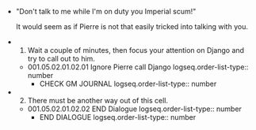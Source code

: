 - "Don't talk to me while I'm on duty you Imperial scum!"
  
  It would seem as if Pierre is not that easily tricked into talking with you.
- 1. Wait a couple of minutes, then focus your attention on Django and try to call out to him.
	- 001.05.02.01.02.01 Ignore Pierre call Django
	  logseq.order-list-type:: number
		- CHECK GM JOURNAL
		  logseq.order-list-type:: number
- 2. There must be another way out of this cell.
	- 001.05.02.01.02.02 END Dialogue
	  logseq.order-list-type:: number
		- END DIALOGUE
		  logseq.order-list-type:: number